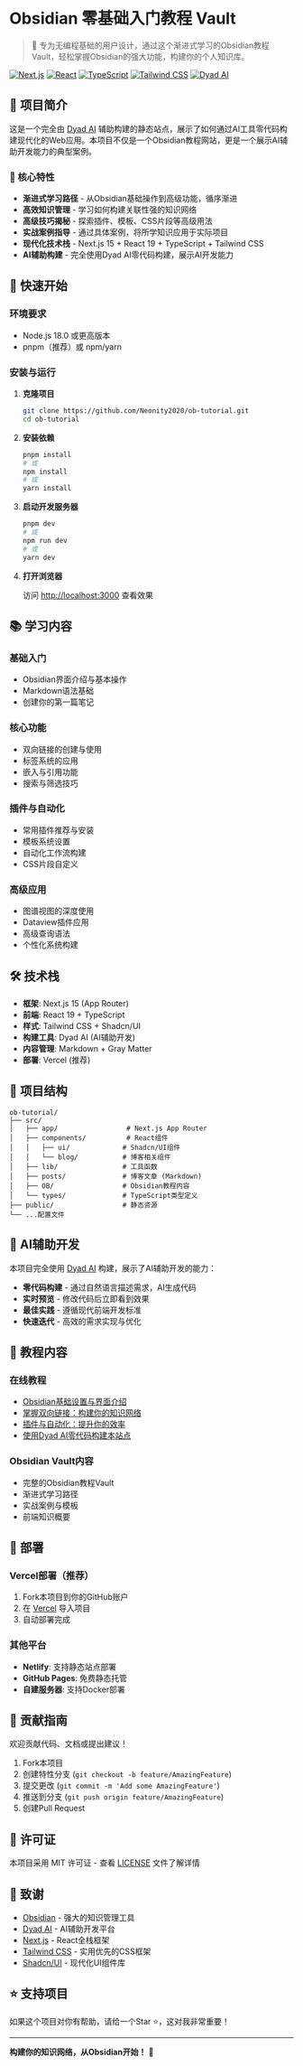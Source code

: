 # Obsidian 零基础入门教程 Vault

> 🌟 专为无编程基础的用户设计，通过这个渐进式学习的Obsidian教程Vault，轻松掌握Obsidian的强大功能，构建你的个人知识库。

[![Next.js](https://img.shields.io/badge/Next.js-15.3.4-black?style=flat-square&logo=next.js)](https://nextjs.org/)
[![React](https://img.shields.io/badge/React-19.0.0-blue?style=flat-square&logo=react)](https://reactjs.org/)
[![TypeScript](https://img.shields.io/badge/TypeScript-5.0-blue?style=flat-square&logo=typescript)](https://www.typescriptlang.org/)
[![Tailwind CSS](https://img.shields.io/badge/Tailwind_CSS-3.4.1-38B2AC?style=flat-square&logo=tailwind-css)](https://tailwindcss.com/)
[![Dyad AI](https://img.shields.io/badge/Built_with-Dyad_AI-purple?style=flat-square)](https://www.dyad.sh/)

## 📖 项目简介

这是一个完全由 [Dyad AI](https://www.dyad.sh/) 辅助构建的静态站点，展示了如何通过AI工具零代码构建现代化的Web应用。本项目不仅是一个Obsidian教程网站，更是一个展示AI辅助开发能力的典型案例。

### 🎯 核心特性

- **渐进式学习路径** - 从Obsidian基础操作到高级功能，循序渐进
- **高效知识管理** - 学习如何构建关联性强的知识网络
- **高级技巧揭秘** - 探索插件、模板、CSS片段等高级用法
- **实战案例指导** - 通过具体案例，将所学知识应用于实际项目
- **现代化技术栈** - Next.js 15 + React 19 + TypeScript + Tailwind CSS
- **AI辅助构建** - 完全使用Dyad AI零代码构建，展示AI开发能力

## 🚀 快速开始

### 环境要求

- Node.js 18.0 或更高版本
- pnpm（推荐）或 npm/yarn

### 安装与运行

1. **克隆项目**
   ```bash
   git clone https://github.com/Neonity2020/ob-tutorial.git
   cd ob-tutorial
   ```

2. **安装依赖**
   ```bash
   pnpm install
   # 或
   npm install
   # 或
   yarn install
   ```

3. **启动开发服务器**
   ```bash
   pnpm dev
   # 或
   npm run dev
   # 或
   yarn dev
   ```

4. **打开浏览器**
   
   访问 [http://localhost:3000](http://localhost:3000) 查看效果

## 📚 学习内容

### 基础入门
- Obsidian界面介绍与基本操作
- Markdown语法基础
- 创建你的第一篇笔记

### 核心功能
- 双向链接的创建与使用
- 标签系统的应用
- 嵌入与引用功能
- 搜索与筛选技巧

### 插件与自动化
- 常用插件推荐与安装
- 模板系统设置
- 自动化工作流构建
- CSS片段自定义

### 高级应用
- 图谱视图的深度使用
- Dataview插件应用
- 高级查询语法
- 个性化系统构建

## 🛠️ 技术栈

- **框架**: Next.js 15 (App Router)
- **前端**: React 19 + TypeScript
- **样式**: Tailwind CSS + Shadcn/UI
- **构建工具**: Dyad AI (AI辅助开发)
- **内容管理**: Markdown + Gray Matter
- **部署**: Vercel (推荐)

## 📁 项目结构

```
ob-tutorial/
├── src/
│   ├── app/                 # Next.js App Router
│   ├── components/          # React组件
│   │   ├── ui/             # Shadcn/UI组件
│   │   └── blog/           # 博客相关组件
│   ├── lib/                # 工具函数
│   ├── posts/              # 博客文章 (Markdown)
│   ├── OB/                 # Obsidian教程内容
│   └── types/              # TypeScript类型定义
├── public/                 # 静态资源
└── ...配置文件
```

## 🤖 AI辅助开发

本项目完全使用 [Dyad AI](https://www.dyad.sh/) 构建，展示了AI辅助开发的能力：

- **零代码构建** - 通过自然语言描述需求，AI生成代码
- **实时预览** - 修改代码后立即看到效果
- **最佳实践** - 遵循现代前端开发标准
- **快速迭代** - 高效的需求实现与优化

## 📖 教程内容

### 在线教程
- [Obsidian基础设置与界面介绍](./src/posts/obsidian-basic-setup.md)
- [掌握双向链接：构建你的知识网络](./src/posts/mastering-bidirectional-links.md)
- [插件与自动化：提升你的效率](./src/posts/plugins-and-automation.md)
- [使用Dyad AI零代码构建本站点](./src/posts/building-this-site-with-dyad.md)

### Obsidian Vault内容
- 完整的Obsidian教程Vault
- 渐进式学习路径
- 实战案例与模板
- 前端知识概要

## 🚀 部署

### Vercel部署（推荐）

1. Fork本项目到你的GitHub账户
2. 在 [Vercel](https://vercel.com) 导入项目
3. 自动部署完成

### 其他平台

- **Netlify**: 支持静态站点部署
- **GitHub Pages**: 免费静态托管
- **自建服务器**: 支持Docker部署

## 🤝 贡献指南

欢迎贡献代码、文档或提出建议！

1. Fork本项目
2. 创建特性分支 (`git checkout -b feature/AmazingFeature`)
3. 提交更改 (`git commit -m 'Add some AmazingFeature'`)
4. 推送到分支 (`git push origin feature/AmazingFeature`)
5. 创建Pull Request

## 📄 许可证

本项目采用 MIT 许可证 - 查看 [LICENSE](LICENSE) 文件了解详情

## 🙏 致谢

- [Obsidian](https://obsidian.md/) - 强大的知识管理工具
- [Dyad AI](https://www.dyad.sh/) - AI辅助开发平台
- [Next.js](https://nextjs.org/) - React全栈框架
- [Tailwind CSS](https://tailwindcss.com/) - 实用优先的CSS框架
- [Shadcn/UI](https://ui.shadcn.com/) - 现代化UI组件库

## ⭐ 支持项目

如果这个项目对你有帮助，请给一个Star ⭐，这对我非常重要！

---

**构建你的知识网络，从Obsidian开始！** 🚀
